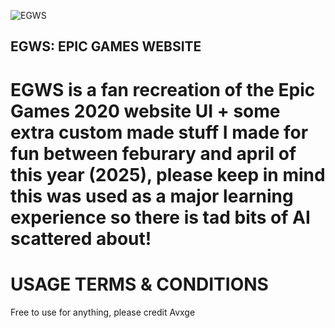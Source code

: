 ![EGWS](https://github.com/user-attachments/assets/563dfac0-7444-43a6-a386-daba4e6f639e)
## EGWS: EPIC GAMES WEBSITE

# **EGWS** is a fan recreation of the Epic Games 2020 website UI + some extra custom made stuff I made for fun between feburary and april of this year (2025), please keep in mind this was used as a major learning experience so there is tad bits of AI scattered about!

# USAGE TERMS & CONDITIONS

Free to use for anything, please credit Avxge
